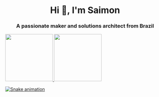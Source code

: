 <h1 align="center">Hi 👋, I'm Saimon</h1>
<h3 align="center">A passionate maker and solutions architect from Brazil</h3>

<div>
  <a href="https://github.com/orgs/MaisTodos/people/saimonsilvapaula">
  <img height="150em" src="https://github-readme-stats.vercel.app/api?username=MaisTodos/saimonsilvapaula&show_icons=true&theme=tokyonight&include_all_commits=true&count_private=true"/>
  <img height="150em" src="https://github-readme-stats.vercel.app/api/top-langs/?username=MaisTodos/saimonsilvapaula&layout=compact&langs_count=7&theme=tokyonight"/>
</div>
     
     
  
![Snake animation](https://github.com/saimonsilvapaula/saimonsilvapaula/blob/output/github-contribution-grid-snake.svg)
